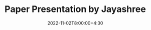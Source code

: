 ---
type: lecture
date: 2022-11-02T8:00:00+4:30
title: Paper Presentation by Jayashree
tldr: "Paper Presentations."
thumbnail: /static_files/presentations/symex.png
---